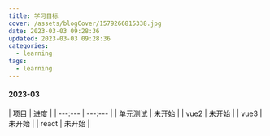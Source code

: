 ```yaml
---
title: 学习目标
cover: /assets/blogCover/1579266815338.jpg
date: 2023-03-03 09:28:36
updated: 2023-03-03 09:28:36
categories:
  - learning
tags:
  - learning
---
```


#### 2023-03

| 项目                | 进度          |
| ---:---            | ---:---      |
| [单元测试](https://jestjs.io/zh-Hans/docs/getting-started)  |     未开始      |
| vue2             |     未开始      |
| vue3             |     未开始      |
| react             |     未开始      |

